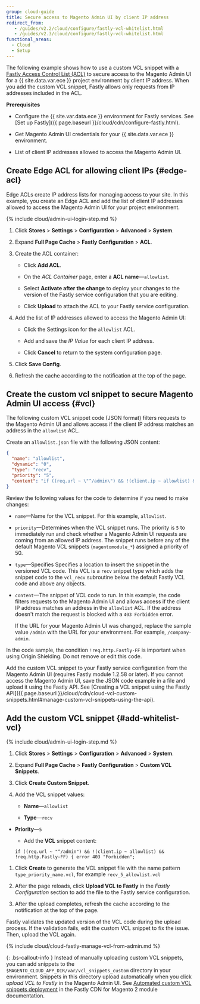 ```yaml
---
group: cloud-guide
title: Secure access to Magento Admin UI by client IP address
redirect_from:
   - /guides/v2.2/cloud/configure/fastly-vcl-whitelist.html
   - /guides/v2.3/cloud/configure/fastly-vcl-whitelist.html
functional_areas:
  - Cloud
  - Setup
---
```


The following example shows how to use a custom VCL snippet with a [Fastly Access Control List (ACL)](https://docs.fastly.com/guides/access-control-lists/about-acls) to secure access to the Magento Admin UI for a {{ site.data.var.ece }} project environment by client IP address. When you add the custom VCL snippet, Fastly allows only requests from IP addresses included in the ACL.

**Prerequisites**

-  Configure the {{ site.var.data.ece }} environment for Fastly services. See [Set up Fastly]({{ page.baseurl }}/cloud/cdn/configure-fastly.html).

-  Get Magento Admin UI credentials for your {{ site.data.var.ece }} environment.

-  List of client IP addresses allowed to access the Magento Admin UI.

## Create Edge ACL for allowing client IPs {#edge-acl}

Edge ACLs create IP address lists for managing access to your site. In this example, you create an Edge ACL and add the list of client IP addresses allowed to access the Magento Admin UI for your project environment.

{% include cloud/admin-ui-login-step.md %}

1.  Click **Stores** > **Settings** > **Configuration** > **Advanced** > **System**.

1.  Expand **Full Page Cache** > **Fastly Configuration** > **ACL**.

1.  Create the ACL container:

    - Click **Add ACL**.

    -  On the *ACL Container* page, enter a **ACL name**—`allowlist`.

    -  Select **Activate after the change** to deploy your changes to the version of the Fastly service configuration that you are editing.

    -  Click **Upload** to attach the ACL to your Fastly service configuration.

1. Add the list of IP addresses allowed to access the Magento Admin UI:

   -  Click the Settings icon for the `allowlist` ACL.

   -  Add and save the *IP Value* for each client IP address.

   -  Click **Cancel** to return to the system configuration page.

1.  Click **Save Config**.

1.  Refresh the cache according to the notification at the top of the page.

## Create the custom vcl snippet to secure Magento Admin UI access {#vcl}

The following custom VCL snippet code (JSON format) filters requests to the Magento Admin UI and allows access if the client IP address matches an address in the `allowlist` ACL.

Create an `allowlist.json` file with the following JSON content:

```json
{
  "name": "allowlist",
  "dynamic": "0",
  "type": "recv",
  "priority": "5",
  "content": "if ((req.url ~ \"^/admin\") && !(client.ip ~ allowlist) && !req.http.Fastly-FF) { error 403 \"Forbidden\"; }"
}
```

Review the following values for the code to determine if you need to make changes:

-  `name`—Name for the VCL snippet. For this example, `allowlist`.

-  `priority`—Determines when the VCL snippet runs. The priority  is `5` to immediately run and check whether a Magento Admin UI requests are coming from an allowed IP address. The snippet runs before any of the default Magento VCL snippets (`magentomodule_*`) assigned a priority of 50.

-  `type`—Specifies Specifies a location to insert the snippet in the versioned VCL code. This VCL is a `recv` snippet type which adds the snippet code to the `vcl_recv` subroutine below the default Fastly VCL code and above any objects.

-  `content`—The snippet of VCL code to run. In this example, the code filters requests to the Magento Admin UI and allows access if the client IP address matches an address in the `allowlist` ACL. If the address doesn't match the request is blocked with a `403 Forbidden` error.

   If the URL for your Magento Admin UI was changed, replace the sample value `/admin` with the URL for your environment. For example, `/company-admin`.

In the code sample, the condition `!req.http.Fastly-FF` is important when using Origin Shielding. Do not remove or edit this code.

Add the custom VCL snippet to your Fastly service configuration from the Magento Admin UI (requires Fastly module 1.2.58 or later). If you cannot access the Magento Admin UI, save the JSON code example in a file and upload it using the Fastly API. See [Creating a VCL snippet using the Fastly API]({{ page.baseurl }}/cloud/cdn/cloud-vcl-custom-snippets.html#manage-custom-vcl-snippets-using-the-api).

## Add the custom VCL snippet {#add-whitelist-vcl}

{% include cloud/admin-ui-login-step.md %}

1.  Click **Stores** > **Settings** > **Configuration** > **Advanced** > **System**.

1.  Expand **Full Page Cache** > **Fastly Configuration** > **Custom VCL Snippets**.

1.  Click **Create Custom Snippet**.

1.  Add the VCL snippet values:

    -  **Name**—`allowlist`

    -  **Type**—`recv`

 -  **Priority**—`5`

    -  Add the **VCL** snippet content:

    ```
    if ((req.url ~ "^/admin") && !(client.ip ~ allowlist) && !req.http.Fastly-FF) { error 403 "Forbidden";
    ```

1.  Click **Create** to generate the VCL snippet file with the name pattern `type_priority_name.vcl`, for example `recv_5_allowlist.vcl`

1.  After the page reloads, click **Upload VCL to Fastly** in the *Fastly Configuration* section to add the file to the Fastly service configuration.

 1.  After the upload completes, refresh the cache according to the notification at the top of the page.

Fastly validates the updated version of the VCL code during the upload process. If the validation fails, edit the custom VCL snippet to fix the issue. Then, upload the VCL again.

{% include cloud/cloud-fastly-manage-vcl-from-admin.md %}

{: .bs-callout-info }
Instead of manually uploading custom VCL snippets, you can add snippets to the `$MAGENTO_CLOUD_APP_DIR/var/vcl_snippets_custom` directory in your environment. Snippets in this directory upload automatically when you click *upload VCL to Fastly* in the Magento Admin UI. See [Automated custom VCL snippets deployment](https://github.com/fastly/fastly-magento2/blob/master/Documentation/Guides/CUSTOM-VCL-SNIPPETS.md#automated-custom-vcl-snippets-deployment) in the Fastly CDN for Magento 2 module documentation.

